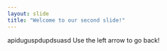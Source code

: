 ```yaml
---
layout: slide
title: "Welcome to our second slide!"
---
```

apiduguspdupdsuasd
Use the left arrow to go back!
